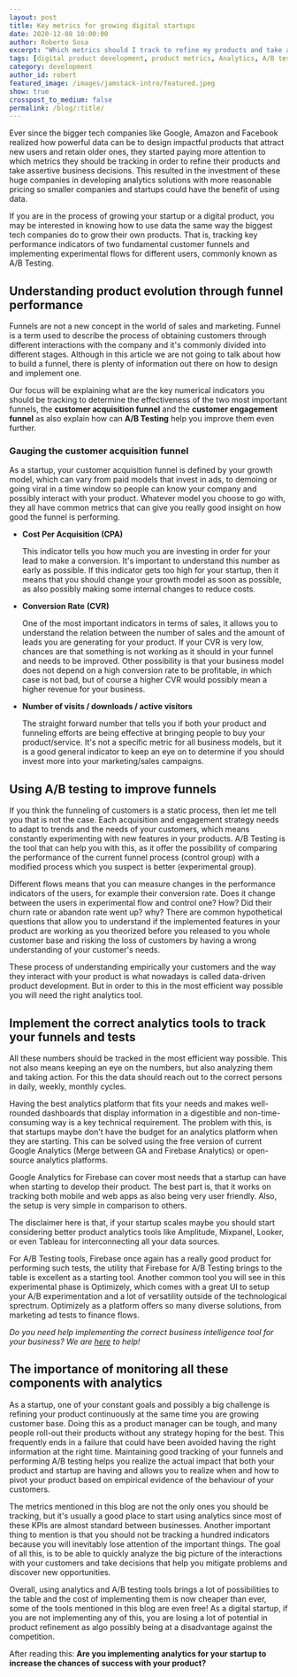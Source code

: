 ```yaml
---
layout: post
title: Key metrics for growing digital startups
date: 2020-12-08 10:00:00
author: Roberto Sosa
excerpt: "Which metrics should I track to refine my products and take assertive business decisions?"
tags: [digital product development, product metrics, Analytics, A/B testing, Xmartlabs]
category: development
author_id: robert
featured_image: /images/jamstack-intro/featured.jpeg
show: true
crosspost_to_medium: false
permalink: /blog/:title/
---
```


Ever since the bigger tech companies like Google, Amazon and Facebook realized how powerful data can be to design impactful products that attract new users and retain older ones, they started paying more attention to which metrics they should be tracking in order to refine their products and take assertive business decisions. This resulted in the investment of these huge companies in developing analytics solutions with more reasonable pricing so smaller companies and startups could have the benefit of using data.

If you are in the process of growing your startup or a digital product, you may be interested in knowing how to use data the same way the biggest tech companies do to grow their own products. That is, tracking key performance indicators of two fundamental customer funnels and implementing experimental flows for different users, commonly known as A/B Testing.

## Understanding product evolution through funnel performance

Funnels are not a new concept in the world of sales and marketing. Funnel is a term used to describe the process of obtaining customers through different interactions with the company and it's commonly divided into different stages. Although in this article we are not going to talk about how to build a funnel, there is plenty of information out there on how to design and implement one.

Our focus will be explaining what are the key numerical indicators you should be tracking to determine the effectiveness of the two most important funnels, the **customer acquisition funnel** and the **customer engagement funnel** as also explain how can **A/B Testing** help you improve them even further.


### Gauging the customer acquisition funnel

As a startup, your customer acquisition funnel is defined by your growth model, which can vary from paid models that invest in ads, to demoing or going viral in a time window so people can know your company and possibly interact with your product. Whatever model you choose to go with, they all have common metrics that can give you really good insight on how good the funnel is performing.

- **Cost Per Acquisition (CPA)**

    This indicator tells you how much you are investing in order for your lead to make a conversion.  It's important to understand this number as early as possible. If this indicator gets too high for your startup, then it means that you should change your growth model as soon as possible, as also possibly making some internal changes to reduce costs.

- **Conversion Rate** **(CVR)**

    One of the most important indicators in terms of sales, it allows you to understand the relation between the number of sales and the amount of leads you are generating for your product. If your CVR is very low, chances are that something is not working as it should in your funnel and needs to be improved. Other possibility is that your business model does not depend on a high conversion rate to be profitable, in which case is not bad, but of course a higher CVR would possibly mean a higher revenue for your business.

- **Number of visits / downloads / active visitors**

    The straight forward number that tells you if both your product and funneling efforts are being effective at bringing people to buy your product/service. It's not a specific metric for all business models, but it is a good general indicator to keep an eye on to determine if you should invest more into your marketing/sales campaigns.



## Using A/B testing to improve funnels

If you think the funneling of customers is a static process, then let me tell you that is not the case. Each acquisition and engagement strategy needs to adapt to trends and the needs of your customers, which means constantly experimenting with new features in your products. A/B Testing is the tool that can help you with this, as it offer the possibility of comparing the performance of the current funnel process (control group) with a modified process which you suspect is better (experimental group).

Different flows means that you can measure changes in the performance indicators of the users, for example their conversion rate. Does it change between the users in experimental flow and control one? How? Did their churn rate or abandon rate went up? why? There are common hypothetical questions that allow you to understand if the implemented features in your product are working as you theorized before you released to you whole customer base and risking the loss of customers by having a wrong understanding of your customer's needs.

These process of understanding empirically your customers and the way they interact with your product is what nowadays is called data-driven product development. But in order to this in the most efficient way possible you will need the right analytics tool.

## Implement the correct analytics tools to track your funnels and tests

All these numbers should be tracked in the most efficient way possible. This not also means keeping an eye on the numbers, but also analyzing them and taking action. For this the data should reach out to the correct persons in daily, weekly, monthly cycles.

Having the best analytics platform that fits your needs and makes well-rounded dashboards that display information in a digestible and non-time-consuming way is a key technical requirement. The problem with this, is that startups maybe don't have the budget for an analytics platform when they are starting. This can be solved using the free version of current Google Analytics (Merge between GA and Firebase Analytics) or open-source analytics platforms.

Google Analytics for Firebase can cover most needs that a startup can have when starting to develop their product. The best part is, that it works on tracking both mobile and web apps as also being very user friendly. Also, the setup is very simple in comparison to others.

The disclaimer here is that, if your startup scales maybe you should start considering better product analytics tools like Amplitude, Mixpanel, Looker, or even Tableau for interconnecting all your data sources.

For A/B Testing tools, Firebase once again has a really good product for performing such tests, the utility that Firebase for A/B Testing brings to the table is excellent as a starting tool. Another common tool you will see in this experimental phase is Optimizely, which comes with a great UI to setup your A/B experimentation and a lot of versatility outside of the technological sprectrum. Optimizely as a platform offers so many diverse solutions, from marketing ad tests to finance flows.


*Do you need help implementing the correct business intelligence tool for your business? We are [here](https://xmartlabs.com) to help!*


## The importance of monitoring all these components with analytics

As a startup, one of your constant goals and possibly a big challenge is refining your product continuously at the same time you are growing customer base. Doing this as a product manager can be tough, and many people roll-out their products without any strategy hoping for the best. This frequently ends in a failure that could have been avoided having the right information at the right time. Maintaining good tracking of your funnels and performing A/B testing helps you realize the actual impact that both your product and startup are having and allows you to realize when and how to pivot your product based on empirical evidence of the behaviour of your customers.

The metrics mentioned in this blog are not the only ones you should be tracking, but it's usually a good place to start using analytics since most of these KPIs are almost standard between businesses. Another important thing to mention is that you should not be tracking a hundred indicators because you will inevitably lose attention of the important things. The goal of all this, is to be able to quickly analyze the big picture of the interactions with your customers and take decisions that help you mitigate problems and discover new opportunities.

Overall, using analytics and A/B testing tools brings a lot of possibilities to the table and the cost of implementing them is now cheaper than ever, some of the tools mentioned in this blog are even free! As a digital startup, if you are not implementing any of this, you are losing a lot of potential in product refinement as algo possibly being at a disadvantage against the competition.

After reading this: **Are you implementing analytics for your startup to increase the chances of success with your product?**
